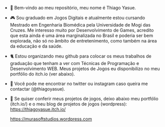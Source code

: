 - 🗻 Bem-vindo ao meu repositório, meu nome é Thiago Yasue.
- 🎮 Sou graduado em Jogos Digitais e atualmente estou cursando Mestrado em Engenharia Biomédica pela Universidade de Mogi das Cruzes. Me interesso muito por Desenvolvimento de Games, acredito que esta ainda é uma área marginalizada no Brasil e poderia ser bem explorada, não só no âmbito de entretenimento, como também na área da educação e da saúde.
- 🐈 Estou organizando meu github para colocar os meus trabalhos de graduação que tenham a ver com Técnicas de Programação e Desenvolvimento WEB. Meus projetos de Jogos eu disponibilizo no meu portfólio do itch.io (ver abaixo).
- 📧 Você pode me encontrar no twitter ou instagram caso queira me contactar (@thiagoyasue).
- 🗼 Se quiser conferir meus projetos de jogos, deixo abaixo meu portfólio (itch.io/) e o meu blog de projetos de jogos (wordpress):
      https://thiagoyasue.itch.io/

     https://murasoftstudios.wordpress.com
